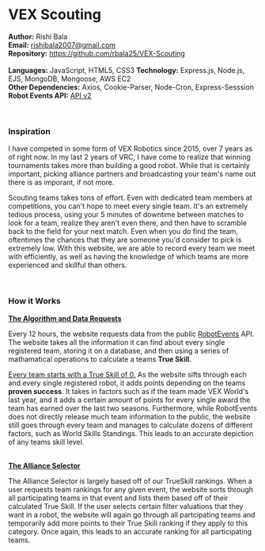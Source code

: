# VEX Scouting
<b>Author:</b> Rishi Bala  
<b>Email:</b> rishibala2007@gmail.com  
<b>Repository:</b> https://github.com/rbala25/VEX-Scouting  
<br>
<b>Languages:</b> JavaScript, HTML5, CSS3
        <b>Technology:</b> Express.js, Node.js, EJS, MongoDB, Mongoose, AWS EC2  
           <b>Other Dependencies:</b> Axios, Cookie-Parser, Node-Cron, Express-Sesssion  
           <b>Robot Events API:</b> <a href="https://www.robotevents.com/api/v2">API v2</a>
          
<br>
        <h3>Inspiration</h3>
        <p>I have competed in some form of VEX Robotics since 2015, over 7 years as of right now. In my last 2 years of
            VRC,
            I have come to realize that winning tournaments takes more than building a good robot. While that is
            certainly
            important, picking alliance partners and broadcasting your team's name out there is as imporant, if not
            more.
        </p>
        <p>Scouting teams takes tons of effort. Even with dedicated team members at competitions, you can't hope to meet
            every single team. It's an extremely tedious process, using your 5 minutes of downtime between matches to
            look
            for a team, realize they aren't even there, and then have to scramble back to the field for your next match.
            Even when you do find the team, oftentimes the chances that they are someone you'd consider to pick is
            extremely
            low. With
            this website, we are able to record every team we meet with efficiently, as well as
            having the knowledge of which teams are more experienced and skillful than others.</p>
            
<br>
<h3>How it Works</h3>

<b><u>The Algorithm and Data Requests</u></b>
        <p>Every 12 hours, the website requests data from the public <a class="classchoose"
                href="https://www.robotevents.com/">RobotEvents</a>
            API. The website takes all the information it can find about every single registered team, storing it on a
            database, and then using a series of mathamatical operations to calculate a teams <b>True Skill.</b></p>
        <p><u>Every team starts with a True Skill of 0.</u> As the website sifts through each and every single
            registered
            robot, it adds points depending on the teams <b>proven success</b>. It takes in factors such as if the team
            made
            VEX World's
            last
            year, and it adds a certain amount of points for every single award the team has earned over the last two
            seasons. Furthermore, while RobotEvents does not directly release much team information to the public, the
            website still goes through every team and manages to calculate dozens of different factors, such as World
            Skills
            Standings. This leads to an accurate depiction of any teams skill level. </p>
<br>
<b><u>The Alliance Selector</u></b>
        <p>The Alliance Selector is largely based off of our TrueSkill rankings. When a user requests team rankings for
            any
            given event, the website sorts through all participating teams in that event and lists them based off of
            their
            calculated True Skill. If the user selects certain filter valuations that they want in a robot, the website
            will
            again go through all partcipating teams and temporarily add more points to their True Skill ranking if they
            apply to this category. Once again, this leads to an accurate ranking for all participating teams.</p>

